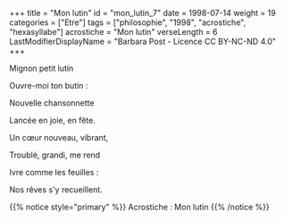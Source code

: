 +++
title = "Mon lutin"
id = "mon_lutin_7"
date = 1998-07-14
weight = 19
categories = ["Etre"]
tags = ["philosophie", "1998", "acrostiche", "hexasyllabe"]
acrostiche = "Mon lutin"
verseLength = 6
LastModifierDisplayName = "Barbara Post - Licence CC BY-NC-ND 4.0"
+++

Mignon petit lutin

Ouvre-moi ton butin :

Nouvelle chansonnette

Lancée en joie, en fête.

Un cœur nouveau, vibrant,

Troublé, grandi, me rend

Ivre comme les feuilles :

Nos rêves s'y recueillent.

{{% notice style="primary" %}}
Acrostiche : Mon lutin
{{% /notice %}}
